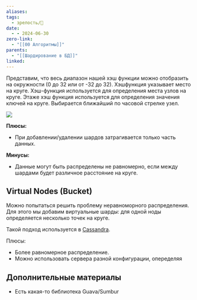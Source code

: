 ```yaml
---
aliases: 
tags:
  - зрелость/🌱
date:
  - - 2024-06-30
zero-link:
  - "[[00 Алгоритмы]]"
parents:
  - "[[Шардирование в БД]]"
linked:
---
```

Представим, что весь диапазон нашей хэш функции можно отобразить на окружности (0 до 32 или от -32 до 32). Хэшфункция указывает место на круге. Хэш-функция используется для определения места узлов на круге. Этаже хэш функция используется для определения значения ключей на круге. Выбирается ближайший по часовой стрелке узел.

![](Pasted%20image%2020240715135645.png)

**Плюсы:**
- При добавлении/удалении шардов затрагивается только часть данных.

**Минусы:**
- Данные могут быть распределены не равномерно, если между шардами будет различное расстояние на круге.

## Virtual Nodes (Bucket)
Можно попытаться решить проблему неравноморного распределения. Для этого мы добавим виртуальные шарды: для одной ноды определяется  несколько точек на круге.

Такой подход используется в [Cassandra](Cassandra.md).

Плюсы:
- Более равномерное распределение.
- Можно использовать сервера разной конфигурации, опеределяя 

## Дополнительные материалы
- Есть какая-то библиотека Guava/Sumbur